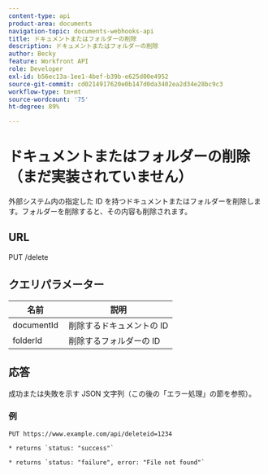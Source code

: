 ```yaml
---
content-type: api
product-area: documents
navigation-topic: documents-webhooks-api
title: ドキュメントまたはフォルダーの削除
description: ドキュメントまたはフォルダーの削除
author: Becky
feature: Workfront API
role: Developer
exl-id: b56ec13a-1ee1-4bef-b39b-e625d00e4952
source-git-commit: cd0214917620e0b147d0da3402ea2d34e28bc9c3
workflow-type: tm+mt
source-wordcount: '75'
ht-degree: 89%

---
```



# ドキュメントまたはフォルダーの削除（まだ実装されていません）

外部システム内の指定した ID を持つドキュメントまたはフォルダーを削除します。フォルダーを削除すると、その内容も削除されます。

## URL

PUT /delete

## クエリパラメーター

| 名前  | 説明 |
|---|---|
| documentId  | 削除するドキュメントの ID |
| folderId  | 削除するフォルダーの ID |



## 応答

成功または失敗を示す JSON 文字列（この後の「エラー処理」の節を参照）。

### 例

```
PUT https://www.example.com/api/deleteid=1234

* returns `status: "success"`

* returns `status: "failure", error: "File not found"`
```
